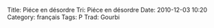 Title: Piéce en désordre
 Tri: Piéce en désordre
 Date: 2010-12-03 10:20
 Category: français
 Tags: P
 Trad: Gourbi
 